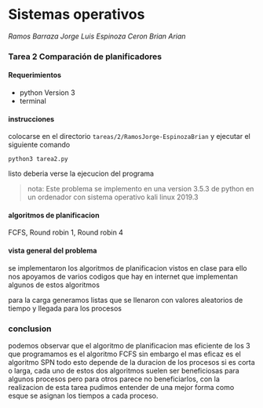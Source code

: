  
# Sistemas operativos
*Ramos Barraza Jorge Luis
Espinoza Ceron Brian Arian*
### Tarea 2 Comparación de planificadores

#### Requerimientos
* python Version 3  
* terminal
#### instrucciones
colocarse en el directorio `tareas/2/RamosJorge-EspinozaBrian` y ejecutar el siguiente comando

```
python3 tarea2.py
```

listo deberia verse la ejecucion del programa

> nota: Este problema se implemento en una version 3.5.3 de python en un ordenador con sistema operativo kali linux 2019.3

#### algoritmos de planificacion
FCFS, Round robin 1, Round robin 4 



####  vista general del problema

se implementaron los algoritmos de planificacion vistos en clase para ello nos apoyamos de varios codigos que hay en internet que implementan algunos de estos algoritmos

para la carga generamos listas que se llenaron con valores aleatorios de tiempo y llegada para los procesos 


### conclusion

podemos observar que el algoritmo de planificacion mas eficiente de los 3 que programamos es el algoritmo FCFS sin embargo el mas eficaz es el algoritmo SPN todo esto depende de la duracion de los procesos si es corta o larga, cada uno de estos dos algoritmos suelen ser beneficiosas para algunos procesos pero para otros parece no beneficiarlos, con la realizacion de esta tarea pudimos entender de una mejor forma como esque se asignan los tiempos a cada proceso.
